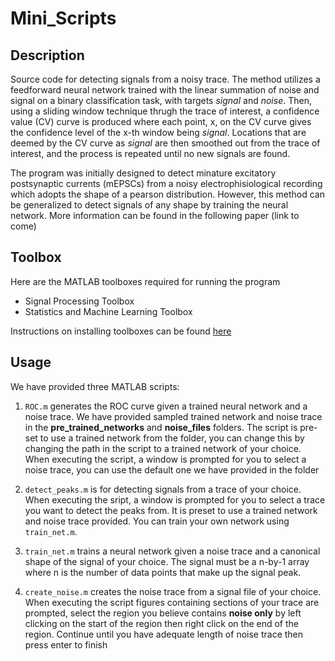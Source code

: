 # Mini_Scripts

## Description
  Source code for detecting signals from a noisy trace. The method utilizes a feedforward neural network trained with the linear summation of noise and signal on a binary classification task, with targets *signal* and *noise*. Then, using a sliding window technique thrugh the trace of interest, a confidence value (CV) curve is produced where each point, x, on the CV curve gives the confidence level of the x-th window being *signal*. Locations that are deemed by the CV curve as *signal* are then smoothed out from the trace of interest, and the process is repeated until no new signals are found.
  
  The program was initially designed to detect minature excitatory postsynaptic currents (mEPSCs) from a noisy electrophisiological recording which adopts the shape of a pearson distribution. However, this method can be generalized to detect signals of any shape by training the neural network. More information can be found in the following paper (link to come) 

## Toolbox
  Here are the MATLAB toolboxes required for running the program
  
  - Signal Processing Toolbox
  - Statistics and Machine Learning Toolbox

  Instructions on installing toolboxes can be found [here](https://www.mathworks.com/help/matlab/matlab_env/get-add-ons.html)

## Usage
  We have provided three MATLAB scripts:
  
  1. `ROC.m` generates the ROC curve given a trained neural network and a noise trace. We have provided sampled trained network and noise trace in the **pre_trained_networks** and **noise_files** folders. The script is pre-set to use a trained network from the folder, you can change this by changing the path in the script to a trained network of your choice. When executing the script, a window is prompted for you to select a noise trace, you can use the default one we have provided in the folder
     
  2. `detect_peaks.m` is for detecting signals from a trace of your choice. When executing the sript, a window is prompted for you to select a trace you want to detect the peaks from. It is preset to use a trained network and noise trace provided. You can train your own network using `train_net.m`.
  
  3. `train_net.m` trains a neural network given a noise trace and a canonical shape of the signal of your choice. The signal must be a n-by-1 array where n is the number of data points that make up the signal peak.

  4. `create_noise.m` creates the noise trace from a signal file of your choice. When executing the script figures containing sections of your trace are prompted, select the region you believe contains **noise only** by left clicking on the start of the region then right click on the end of the region. Continue until you have adequate length of noise trace then press enter to finish
